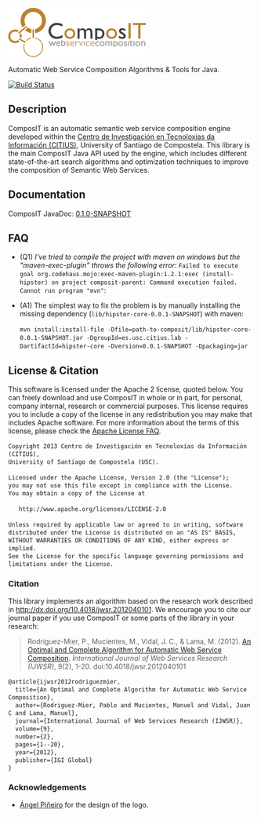 ![Composit](src/main/doclava/custom/assets/composit-template/assets/images/composit-transparent.png?raw=true)

Automatic Web Service Composition Algorithms & Tools for Java.

[![Build Status](https://travis-ci.org/citiususc/composit.svg?branch=master)](http://goo.gl/rZxkXt)

## Description

ComposIT is an automatic semantic web service composition engine developed within the [Centro de Investigación
en Tecnoloxías da Información (CITIUS)](http://goo.gl/DBtaht), University of Santiago de Compostela. 
This library is the main ComposIT Java API used by the engine, which includes different state-of-the-art search algorithms
and optimization techniques to improve the composition of Semantic Web Services.

## Documentation

ComposIT JavaDoc: [0.1.0-SNAPSHOT](http://goo.gl/XGev1i)

## FAQ

- (Q1) _I've tried to compile the project with maven on windows but the "maven-exec-plugin" throws the following error_: `Failed to execute goal org.codehaus.mojo:exec-maven-plugin:1.2.1:exec (install-hipster) on project composit-parent: Command execution failed. Cannot run program "mvn"`:
- (A1) The simplest way to fix the problem is by manually installing the missing dependency (`lib/hipster-core-0.0.1-SNAPSHOT`) with maven:

    `mvn install:install-file -Dfile=path-to-composit/lib/hipster-core-0.0.1-SNAPSHOT.jar -DgroupId=es.usc.citius.lab -DartifactId=hipster-core -Dversion=0.0.1-SNAPSHOT -Dpackaging=jar`




## License & Citation

This software is licensed under the Apache 2 license, quoted below. You can freely download and use ComposIT in whole or in part, for personal, 
company internal, research or commercial purposes. This license requires you to include a copy of the license in any redistribution 
you may make that includes Apache software. For more information about the terms of this license, please check the
[Apache License FAQ](http://www.apache.org/foundation/license-faq.html#WhatDoesItMEAN).

    Copyright 2013 Centro de Investigación en Tecnoloxías da Información (CITIUS),
    University of Santiago de Compostela (USC).

    Licensed under the Apache License, Version 2.0 (the "License");
    you may not use this file except in compliance with the License.
    You may obtain a copy of the License at

       http://www.apache.org/licenses/LICENSE-2.0

    Unless required by applicable law or agreed to in writing, software
    distributed under the License is distributed on an "AS IS" BASIS,
    WITHOUT WARRANTIES OR CONDITIONS OF ANY KIND, either express or implied.
    See the License for the specific language governing permissions and
    limitations under the License.
    
### Citation

This library implements an algorithm based on the research work described in http://dx.doi.org/10.4018/jwsr.2012040101.
We encourage you to cite our journal paper if you use ComposIT or some parts of the library in your research:

> Rodriguez-Mier, P., Mucientes, M., Vidal, J. C., & Lama, M. (2012). [An Optimal and Complete Algorithm for 
Automatic Web Service Composition](http://goo.gl/rH59tu). *International Journal of Web Services 
Research (IJWSR)*, 9(2), 1-20. doi:10.4018/jwsr.2012040101

```
@article{ijwsr2012rodriguezmier,
  title={An Optimal and Complete Algorithm for Automatic Web Service Composition},
  author={Rodriguez-Mier, Pablo and Mucientes, Manuel and Vidal, Juan C and Lama, Manuel},
  journal={International Journal of Web Services Research (IJWSR)},
  volume={9},
  number={2},
  pages={1--20},
  year={2012},
  publisher={IGI Global}
}
```

### Acknowledgements

* [Ángel Piñeiro](https://github.com/angelpinheiro) for the design of the logo.

